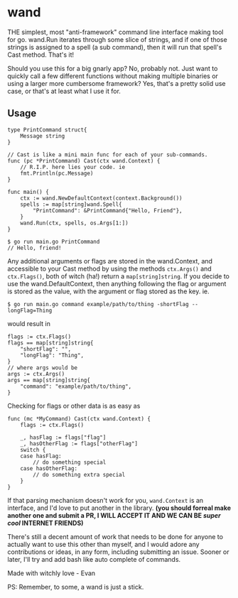 # wand

THE simplest, most "anti-framework" command line interface making tool for go. wand.Run iterates through some slice of strings, and if one of those strings is assigned to a spell (a sub command), then it will run that spell's Cast method. That's it!

Should you use this for a big gnarly app? No, probably not. Just want to quickly call a few different functions without making multiple binaries or using a larger more cumbersome framework? Yes, that's a pretty solid use case, or that's at least what I use it for.

## Usage

```golang
type PrintCommand struct{
    Message string
}

// Cast is like a mini main func for each of your sub-commands.
func (pc *PrintCommand) Cast(ctx wand.Context) {
    // R.I.P. here lies your code. ie
    fmt.Println(pc.Message)
}

func main() {
    ctx := wand.NewDefaultContext(context.Background())
    spells := map[string]wand.Spell{
        "PrintCommand": &PrintCommand{"Hello, Friend"},
    }
    wand.Run(ctx, spells, os.Args[1:])
}
```
```
$ go run main.go PrintCommand
// Hello, friend!
```
Any additional arguments or flags are stored in the wand.Context, and accessible to your Cast method by using the methods `ctx.Args()` and `ctx.Flags()`, both of witch (ha!) return a `map[string]string`. If you decide to use the wand.DefaultContext, then anything following the flag or argument is stored as the value, with the argument or flag stored as the key. ie.
```
$ go run main.go command example/path/to/thing -shortFlag --longFlag=Thing
```
would result in
```golang
flags := ctx.Flags()
flags == map[string]string{
    "shortFlag": "",
    "longFlag": "Thing",
}
// where args would be
args := ctx.Args()
args == map[string]string{
    "command": "example/path/to/thing",
}
```
Checking for flags or other data is as easy as
```golang
func (mc *MyCommand) Cast(ctx wand.Context) {
    flags := ctx.Flags()
    
    _, hasFlag := flags["flag"]
    _, hasOtherFlag := flags["otherFlag"]
    switch {
    case hasFlag:
        // do something special
    case hasOtherFlag:
        // do something extra special
    }
}
```

If that parsing mechanism doesn't work for you, `wand.Context` is an interface, and I'd love to put another in the library. **(you should forreal make another one and submit a PR, I WILL ACCEPT IT AND WE CAN BE *super cool* INTERNET FRIENDS)**

There's still a decent amount of work that needs to be done for anyone to actually want to use this other than myself, and I would adore any contributions or ideas, in any form, including submitting an issue. Sooner or later, I'll try and add bash like auto complete of commands.

Made with witchly love -
    Evan

PS: Remember, to some, a wand is just a stick.